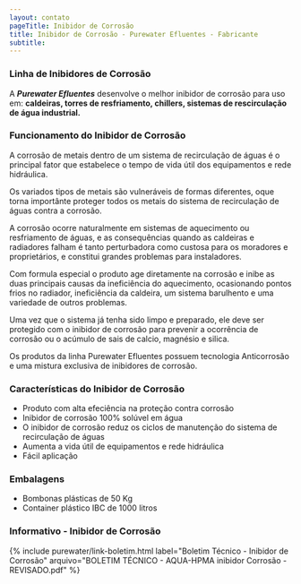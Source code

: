 ```yaml
---
layout: contato
pageTitle: Inibidor de Corrosão
title: Inibidor de Corrosão - Purewater Efluentes - Fabricante  
subtitle:   
---
```


### **Linha de Inibidores de Corrosão**

A ***Purewater Efluentes*** desenvolve o melhor inibidor de corrosão para uso em: **caldeiras, torres de resfriamento, chillers, sistemas de rescirculação de água industrial.** 

### **Funcionamento do Inibidor de Corrosão**

A corrosão de metais dentro de um sistema de recirculação de águas é o principal fator que estabelece o tempo de vida útil dos equipamentos e rede hidráulica.

Os variados tipos de metais são vulneráveis de formas diferentes, oque torna importânte proteger todos os metais do sistema de recirculação de águas contra a corrosão.

A corrosão ocorre naturalmente em sistemas de aquecimento ou resfriamento de águas, e as consequências quando as caldeiras e radiadores falham é tanto perturbadora como custosa para os moradores e proprietários, e constitui grandes problemas para instaladores. 

Com formula especial o produto age diretamente na corrosão e inibe as duas principais causas da ineficiência do aquecimento, ocasionando pontos frios no radiador, ineficiência da caldeira, um sistema barulhento e uma variedade de outros problemas.

Uma vez que o sistema já tenha sido limpo e preparado, ele deve ser protegido com o inibidor de corrosão para prevenir a ocorrência de corrosão ou o acúmulo de sais de calcio, magnésio e silica.

Os produtos da linha Purewater Efluentes possuem tecnologia Anticorrosão e uma mistura exclusiva de inibidores de corrosão.

### **Características do Inibidor de Corrosão**

- Produto com alta efeciência na proteção contra corrosão
- Inibidor de corrosão 100% solúvel em água
- O inibidor de corrosão reduz os ciclos de manutenção do sistema de recirculação de águas
- Aumenta a vida útil de equipamentos e rede hidráulica
- Fácil aplicação


### **Embalagens**

- Bombonas plásticas de 50 Kg
- Container plástico IBC de 1000 litros

### **Informativo - Inibidor de Corrosão**

{% include purewater/link-boletim.html label="Boletim Técnico - Inibidor de Corrosão" arquivo="BOLETIM TÉCNICO - AQUA-HPMA inibidor Corrosão - REVISADO.pdf" %}



